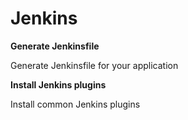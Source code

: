 # Jenkins

**Generate Jenkinsfile**

Generate Jenkinsfile for your application




**Install Jenkins plugins**

Install common Jenkins plugins



